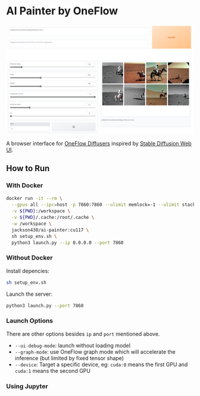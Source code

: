 # AI Painter by OneFlow

![](./screenshot.png)

A browser interface for [OneFlow Diffusers](https://github.com/Oneflow-Inc/diffusers) inspired by [Stable Diffusion Web UI](https://github.com/AUTOMATIC1111/stable-diffusion-webui).

## How to Run

### With Docker

```bash
docker run -it --rm \
  --gpus all --ipc=host -p 7860:7860 --ulimit memlock=-1 --ulimit stack=67108864 \
  -v ${PWD}:/workspace \
  -v ${PWD}/.cache:/root/.cache \
  -w /workspace \
  jackson430/ai-painter:cu117 \
  sh setup_env.sh \
  python3 launch.py --ip 0.0.0.0 --port 7860
```

### Without Docker

Install depencies:

```bash
sh setup_env.sh
```

Launch the server:

```bash
python3 launch.py --port 7860
```

### Launch Options

There are other options besides `ip` and `port` mentioned above.

- `--ui-debug-mode`: launch without loading model
- `--graph-mode`: use OneFlow graph mode which will accelerate the inference (but limited by fixed tensor shape)
- `--device`: Target a specific device, eg: `cuda:0` means the first GPU and `cuda:1` means the second GPU

### Using Jupyter